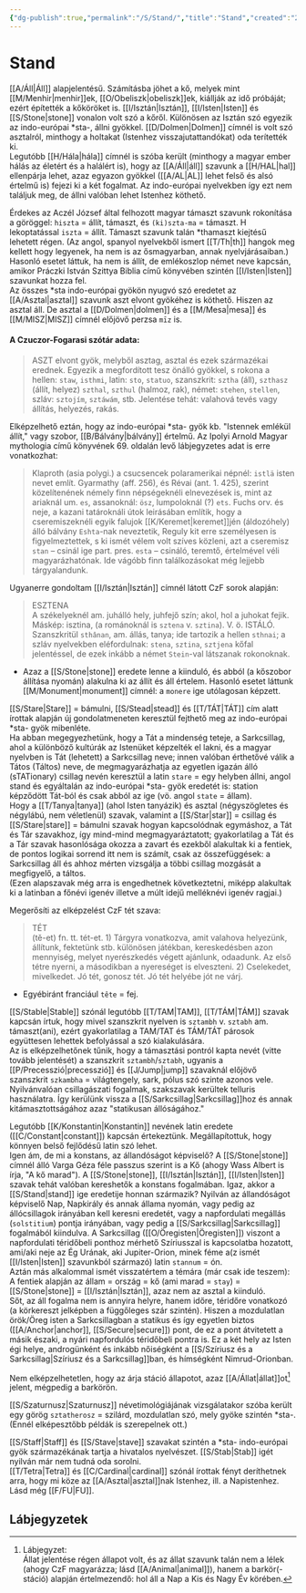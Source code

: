 ```yaml
---
{"dg-publish":true,"permalink":"/S/Stand/","title":"Stand","created":"2023-10-17T09:33","updated":"2025-06-07T19:14"}
---
```



# Stand

[[A/Áll\|Áll]] alapjelentésű. Számításba jöhet a kő, melyek mint [[M/Menhir\|menhir]]ek, [[O/Obeliszk\|obeliszk]]ek, kiállják az idő próbáját; ezért építették a kőköröket is. [[I/Isztán\|Isztán]], [[I/Isten\|Isten]] és [[S/Stone\|stone]] vonalon volt szó a kőről. Különösen az Isztán szó egyezik az indo-európai \*sta-, állni gyökkel. [[D/Dolmen\|Dolmen]] címnél is volt szó asztalról, minthogy a holtakat (Istenhez visszajutattandókat) oda terítették ki.  
Legutóbb [[H/Hála\|hála]] címnél is szóba került (minthogy a magyar ember hálás az életért és a halálért is), hogy az [[A/Áll\|áll]] szavunk a [[H/HAL\|hal]] ellenpárja lehet, azaz egyazon gyökkel ([[A/AL\|AL]] lehet felső és alsó értelmű is) fejezi ki a két fogalmat. Az indo-európai nyelvekben így ezt nem találjuk meg, de állni valóban lehet Istenhez köthető.  

Érdekes az Aczél József által felhozott magyar támaszt szavunk rokonítása a göröggel: `hiszta` = állít, támaszt, és `(ki)szta-ma` = támaszt. H lekoptatással `iszta` = állít. Támaszt szavunk talán \*thamaszt kiejtésű lehetett régen. (Az angol, spanyol nyelvekből ismert [[T/Th\|th]] hangok meg kellett hogy legyenek, ha nem is az ősmagyarban, annak nyelvjárásaiban.)  
Hasonló esetet láttuk, ha nem is állít, de emlékoszlop német neve kapcsán, amikor Práczki István Szittya Biblia című könyvében szintén [[I/Isten\|Isten]] szavunkat hozza fel.  
Az összes \*sta indo-európai gyökön nyugvó szó eredetet az [[A/Asztal\|asztal]] szavunk aszt elvont gyökéhez is köthető. Hiszen az asztal áll. De asztal a [[D/Dolmen\|dolmen]] és a [[M/Mesa\|mesa]] és [[M/MISZ\|MISZ]] címnél előjövő perzsa `mīz` is.  

#### A Czuczor-Fogarasi szótár adata:

> ASZT elvont gyök, melyből asztag, asztal és ezek származékai erednek. Egyezik a megfordított tesz önálló gyökkel, s rokona a hellen: `staw`, `isthmi`, latin: `sto`, `statuo`, szanszkrit: `sztha` (áll), `szthasz` (állít, helyez) `szthal`, `szthul` (halmoz, rak), német: `stehen`, `stellen`, szláv: `sztojím`, `sztáwám`, stb. Jelentése tehát: valahová tevés vagy állítás, helyezés, rakás.  

Elképzelhető eztán, hogy az indo-európai \*sta- gyök kb. "Istennek emlékül állít," vagy szobor, [[B/Bálvány\|bálvány]] értelmű. Az Ipolyi Arnold Magyar mythologia című könyvének 69. oldalán levő lábjegyzetes adat is erre vonatkozhat:  
> Klaproth (asia polygi.) a csucsencek polaramerikai népnél: `istlä` isten nevet említ. Gyarmathy (aff. 256), és Révai (ant. 1. 425), szerint közelítenének némely finn népségeknéli elnevezések is, mint az ariaknál um. `es`, assanoknál: `ösz`, lumpoloknál (?) `ets`. Fuchs orv. és neje, a kazani tatároknáli útok leirásában említik, hogy a cseremiszeknéli egyik falujok [[K/Keremet\|keremet]]jén (áldozóhely) álló bálvány `Eshta`-nak neveztetik, Reguly kit erre személyesen is figyelmeztettek, s ki ismét vélem volt szíves közleni, azt a cseremisz `stan` – csinál ige part. pres. `esta` – csináló, teremtő, értelmével véli magyarázhatónak. Ide vágóbb finn találkozásokat még lejjebb tárgyalandunk.  

Ugyanerre gondoltam [[I/Isztán\|Isztán]] címnél látott CzF sorok alapján:  
> ESZTENA  
> A székelyeknél am. juhálló hely, juhfejő szín; akol, hol a juhokat fejik. Máskép: isztina, (a románoknál is `sztena` v. `sztina`). V. ö. ISTÁLÓ.  
> Szanszkritül `sthânan`, am. állás, tanya; ide tartozik a hellen `sthnai`; a szláv nyelvekben eléfordulnak: `stena`, `sztina`, `sztjena` kőfal jelentéssel, de ezek inkább a német `Stein`-val látszanak rokonoknak.  
- Azaz a [[S/Stone\|stone]] eredete lenne a kiinduló, és abból (a kőszobor állítása nyomán) alakulna ki az állít és áll értelem. Hasonló esetet láttunk [[M/Monument\|monument]] címnél: a `monere` ige utólagosan képzett.

[[S/Stare\|Stare]] = bámulni, [[S/Stead\|stead]] és [[T/TÁT\|TÁT]] cím alatt írottak alapján új gondolatmeneten keresztül fejthető meg az indo-európai \*sta- gyök mibenléte.  
Ha abban megegyezhetünk, hogy a Tát a mindenség teteje, a Sarkcsillag, ahol a különböző kultúrák az Istenüket képzelték el lakni, és a magyar nyelvben is Tát (lehetett) a Sarkcsillag neve; innen valóban érthetővé válik a Tátos (Táltos) neve, de megmagyarázhatja az egyetlen igazán álló (sTATionary) csillag nevén keresztül a latin `stare` = egy helyben állni, angol stand és egyáltalán az indo-európai \*sta- gyök eredetét is: station képződött Tát-ból és csak abból az ige (vö. angol `state` = állam).  
Hogy a [[T/Tanya\|tanya]] (ahol Isten tanyázik) és asztal (négyszögletes és négylábú, nem véletlenül) szavak, valamint a [[S/Star\|star]] = csillag és [[S/Stare\|stare]] = bámulni szavak hogyan kapcsolódnak egymáshoz, a Tát és Tár szavakhoz, így mind-mind megmagyaráztatott; gyakorlatilag a Tát és a Tár szavak hasonlósága okozza a zavart és ezekből alakultak ki a fentiek, de pontos logikai sorrend itt nem is számít, csak az összefüggések: a Sarkcsillag áll és ahhoz mérten vizsgálja a többi csillag mozgását a megfigyelő, a táltos.  
(Ezen alapszavak még arra is engedhetnek következtetni, miképp alakultak ki a latinban a főnévi igenév illetve a múlt idejű melléknévi igenév ragjai.)  

Megerősíti az elképzelést CzF tét szava:  
> TÉT  
>  (tě-et) fn. tt. tét-et. 1) Tárgyra vonatkozva, amit valahova helyezünk, állítunk, fektetünk stb. különösen játékban, kereskedésben azon mennyiség, melyet nyerészkedés végett ajánlunk, odaadunk. Az első tétre nyerni, a másodikban a nyereséget is elveszteni. 2) Cselekedet, mivelkedet. Jó tét, gonosz tét. Jó tét helyébe jót ne várj.  
- Egyébiránt franciául `tête` = fej.

[[S/Stable\|Stable]] szónál legutóbb [[T/TAM\|TAM]], [[T/TÁM\|TÁM]] szavak kapcsán írtuk, hogy mivel szanszkrit nyelven is `sztambh` v. `sztabh` am. támaszt(ani), ezért gyakorlatilag a TAM/TAT és TÁM/TÁT párosok együttesen lehettek befolyással a szó kialakulására.  
Az is elképzelhetőnek tűnik, hogy a támasztási pontról kapta nevét (vitte tovább jelentését) a szanszkrit `sztambh`/`sztabh`, ugyanis a [[P/Precesszió\|precesszió]] és [[J/Jump\|jump]] szavaknál előjövő szanszkrit `szkambha` = világtengely, sark, pólus szó szinte azonos vele. Nyilvánvalóan csillagászati fogalmak, szakszavak kerültek telluris használatra. Így kerülünk vissza a [[S/Sarkcsillag\|Sarkcsillag]]hoz és annak kitámasztottságához azaz "statikusan állóságához."  

Legutóbb [[K/Konstantin\|Konstantin]] nevének latin eredete ([[C/Constant\|constant]]) kapcsán értekeztünk. Megállapítottuk, hogy könnyen belső fejlődésű latin szó lehet.  
Igen ám, de mi a konstans, az állandóságot képviselő? A [[S/Stone\|stone]] címnél álló Varga Géza féle passzus szerint is a Kő (ahogy Wass Albert is írja, "A kő marad"). A [[S/Stone\|stone]], [[I/Isztán\|Isztán]], [[I/Isten\|Isten]] szavak tehát valóban kereshetők a konstans fogalmában. Igaz, akkor a [[S/Stand\|stand]] ige eredetije honnan származik? Nyilván az állandóságot képviselő Nap, Napkirály és annak állama nyomán, vagy pedig az állócsillagok irányában kell keresni eredetét, vagy a napfordulati megállás (`solstitium`) pontja irányában, vagy pedig a [[S/Sarkcsillag\|Sarkcsillag]] fogalmából kiindulva. A Sarkcsillag ([[O/Öregisten\|Öregisten]]) viszont a napfordulati téridőbeli ponthoz mérhető Szíriusszal is kapcsolatba hozatott, ami/aki neje az Ég Urának, aki Jupiter-Orion, minek féme a(z ismét [[I/Isten\|Isten]] szavunkból származó) latin `stannum` = ón.  
Aztán más alkalommal ismét visszatértem a témára (már csak ide teszem):  
A fentiek alapján az állam = ország = kő (ami marad = `stay`) = [[S/Stone\|stone]] = [[I/Isztán\|Isztán]], azaz nem az asztal a kiinduló.  
Sőt, az áll fogalma nem is annyira helyre, hanem időre, téridőre vonatkozó (a körkereszt jelképben a függőleges szár szintén). Hiszen a mozdulatlan örök/Öreg isten a Sarkcsillagban a statikus és így egyetlen biztos ([[A/Anchor\|anchor]], [[S/Secure\|secure]]) pont, de ez a pont átvitetett a másik északi, a nyári napfordulós téridőbeli pontra is. Ez a két hely az Isten égi helye, androgünként és inkább nőiségként a [[S/Szíriusz és a Sarkcsillag\|Szíriusz és a Sarkcsillag]]ban, és hímségként Nimrud-Orionban.  

Nem elképzelhetetlen, hogy az árja stáció állapotot, azaz [[A/Állat\|állat]]ot[^1] jelent, mégpedig a barkörön.  

[[S/Szaturnusz\|Szaturnusz]] névetimológiájának vizsgálatakor szóba került egy görög `sztatherosz` = szilárd, mozdulatlan szó, mely gyöke szintén \*sta-. (Ennél elképesztőbb példák is szerepelnek ott.)  

[[S/Staff\|Staff]] és [[S/Stave\|stave]] szavakat szintén a \*sta- indo-európai gyök származékának tartja a hivatalos nyelvészet. [[S/Stab\|Stab]] igét nyilván már nem tudná oda sorolni.  
[[T/Tetra\|Tetra]] és [[C/Cardinal\|cardinal]] szónál írottak fényt deríthetnek arra, hogy mi köze az [[A/Asztal\|asztal]]nak Istenhez, ill. a Napistenhez. Lásd még [[F/FU\|FU]].  

## Lábjegyzetek

[^1]: Lábjegyzet:  
Állat jelentése régen állapot volt, és az állat szavunk talán nem a lélek (ahogy CzF magyarázza; lásd [[A/Animal\|animal]]), hanem a barkör(-stáció) alapján értelmezendő: hol áll a Nap a Kis és Nagy Év körében.  